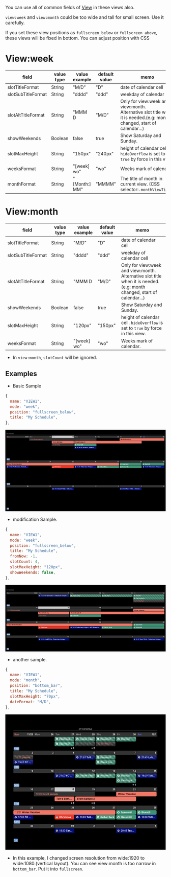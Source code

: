<!-- markdownlint-disable-file MD041 -->

You can use all of common fields of [View](../View.md) in these views also.

`view:week` and `view:month` could be too wide and tall for small screen. Use it carefully.

If you set these view positions as `fullscreen_below` or `fullscreen_above`, these views will be fixed in bottom. You can adjust position with CSS

# View:week

| field              | value type | value example | default value | memo                                                                                                                       |
| ------------------ | ---------- | ------------- | ------------- | -------------------------------------------------------------------------------------------------------------------------- |
| slotTitleFormat    | String     | "M/D"         | "D"           | date of calendar cell                                                                                                      |
| slotSubTitleFormat | String     | "dddd"        | "ddd"         | weekday of calendar cell                                                                                                   |
| slotAltTitleFormat | String     | "MMM D        | "M/D"         | Only for view:week and view:month. <br>Alternative slot title when it is needed.(e.g: month changed, start of calendar...) |
| showWeekends       | Boolean    | false         | true          | Show Saturday and Sunday.                                                                                                  |
| slotMaxHeight      | String     | "150px"       | "240px"       | height of calendar cell. `hideOverflow` is set to `true` by force in this view.                                            |
| weeksFormat        | String     | "[week] wo"   | "wo"          | Weeks mark of calendar.                                                                                                    |
| monthFormat        | String     | "[Month:] MM" | "MMMM"        | The title of month in current view. (CSS selector:`.monthViewTitle`)                                                       |

# View:month

| field              | value type | value example | default value | memo                                                                                                                       |
| ------------------ | ---------- | ------------- | ------------- | -------------------------------------------------------------------------------------------------------------------------- |
| slotTitleFormat    | String     | "M/D"         | "D"           | date of calendar cell                                                                                                      |
| slotSubTitleFormat | String     | "dddd"        | "ddd"         | weekday of calendar cell                                                                                                   |
| slotAltTitleFormat | String     | "MMM D        | "M/D"         | Only for view:week and view:month. <br>Alternative slot title when it is needed.(e.g: month changed, start of calendar...) |
| showWeekends       | Boolean    | false         | true          | Show Saturday and Sunday.                                                                                                  |
| slotMaxHeight      | String     | "120px"       | "150px"       | height of calendar cell. `hideOverflow` is set to `true` by force in this view.                                            |
| weeksFormat        | String     | "[week] wo"   | "wo"          | Weeks mark of calendar.                                                                                                    |

- In `view:month`, `slotCount` will be ignored.

## Examples

- Basic Sample

```js
{
  name: "VIEW1",
  mode: "week",
  position: "fullscreen_below",
  title: "My Schedule",
},
```

![view7](view7.png)

- modification Sample.

```js
{
  name: "VIEW1",
  mode: "week",
  position: "fullscreen_below",
  title: "My Schedule",
  fromNow: -1,
  slotCount: 4,
  slotMaxHeight: "120px",
  showWeekends: false,
},
```

![view8](view8.png)

- another sample.

```js
{
  name: "VIEW1",
  mode: "month",
  position: "bottom_bar",
  title: "My Schedule",
  slotMaxHeight: "70px",
  dateFormat: "M/D",
},
```

![view9](view9.png)

- In this example, I changed screen resolution from wide:1920 to wide:1080.(vertical layout). You can see view:month is too narrow in `bottom_bar`. Put it into `fullscreen`.

